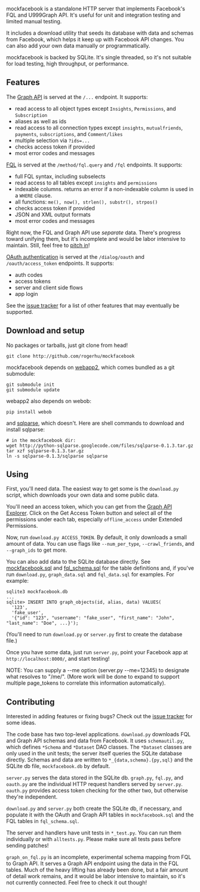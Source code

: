 mockfacebook is a standalone HTTP server that implements Facebook's FQL and U999Graph API. It's useful for unit and integration testing and limited manual testing.

It includes a download utility that seeds its database with data and schemas from Facebook, which helps it keep up with Facebook API changes. You can also add your own data manually or programmatically.

mockfacebook is backed by SQLite. It's single threaded, so it's not suitable for load testing, high throughput, or performance.

## Features

The [Graph API](http://developers.facebook.com/docs/reference/api/) is served
at the `/...` endpoint. It supports:
* read access to all object types except `Insights`, `Permissions`, and `Subscription`
* aliases as well as ids
* read access to all connection types except `insights`, `mutualfriends`, `payments`, `subscriptions`, and `Comment/likes`
* multiple selection via `?ids=...`
* checks access token if provided
* most error codes and messages

[FQL](http://developers.facebook.com/docs/reference/fql/) is served at the
`/method/fql.query` and `/fql` endpoints. It supports:
* full FQL syntax, including subselects
* read access to all tables except `insights` and `permissions`
* indexable columns. returns an error if a non-indexable column is used in a `WHERE` clause.
* all functions: `me(), now(), strlen(), substr(), strpos()`
* checks access token if provided
* JSON and XML output formats
* most error codes and messages

Right now, the FQL and Graph API use _separate_ data. There's progress toward unifying them, but it's incomplete and would be labor intensive to maintain. Still, feel free to [pitch in](#Contributing)!

[OAuth authentication](http://developers.facebook.com/docs/authentication/) is served at the `/dialog/oauth` and `/oauth/access_token` endpoints. It supports:
* auth codes
* access tokens
* server and client side flows
* app login

See the [issue tracker](https://github.com/rogerhu/mockfacebook/issues) for a list of other features that may eventually be supported.


## Download and setup

No packages or tarballs, just git clone from head!

```
git clone http://github.com/rogerhu/mockfacebook
```

mockfacebook depends on [webapp2](http://webapp-improved.appspot.com/), which comes bundled as a git submodule:

```
git submodule init
git submodule update
```

webapp2 also depends on webob:

```
pip install webob
```

and [sqlparse](http://code.google.com/p/python-sqlparse/), which doesn't. Here are shell commands to download and install sqlparse:

```
# in the mockfacebook dir:
wget http://python-sqlparse.googlecode.com/files/sqlparse-0.1.3.tar.gz
tar xzf sqlparse-0.1.3.tar.gz
ln -s sqlparse-0.1.3/sqlparse sqlparse
```


## Using

First, you'll need data. The easiest way to get some is the `download.py` script, which downloads your own data and some public data.

You'll need an access token, which you can get from the [Graph API Explorer](http://developers.facebook.com/tools/explorer). Click on the Get Access Token button and select all of the permissions under each tab, especially `offline_access` under Extended Permissions.

Now, run `download.py ACCESS_TOKEN`. By default, it only downloads a small amount of data. You can use flags like `--num_per_type`, `--crawl_friends`, and `--graph_ids` to get more.

You can also add data to the SQLite database directly. See [mockfacebook.sql](https://github.com/rogerhu/mockfacebook/blob/master/mockfacebook.sql) and [fql_schema.sql](https://github.com/rogerhu/mockfacebook/blob/master/fql_schema.sql) for the table definitions and, if you've run `download.py`, `graph_data.sql` and `fql_data.sql` for examples. For example:

```
sqlite3 mockfacebook.db
...
sqlite> INSERT INTO graph_objects(id, alias, data) VALUES(
  '123',
  'fake_user',
  '{"id": "123", "username": "fake_user", "first_name": "John", "last_name": "Doe", ...}');
```

(You'll need to run `download.py` or `server.py` first to create the database file.)

Once you have some data, just run `server.py`, point your Facebook app at `http://localhost:8000/`, and start testing!

NOTE: You can supply a --me option (server.py --me=12345) to designate what resolves to "/me/". (More work will be done to expand to support multiple page_tokens to correlate this information automatically).

## Contributing

Interested in adding features or fixing bugs? Check out the [issue tracker](https://github.com/rogerhu/mockfacebook/issues) for some ideas.

The code base has two top-level applications. `download.py` downloads FQL and Graph API schemas and data from Facebook. It uses `schemautil.py`, which defines `*Schema` and `*Dataset` DAO classes. The `*Dataset` classes are only used in the unit tests; the server itself queries the SQLite database directly. Schemas and data are written to `*_{data,schema}.{py,sql}` and the SQLite db file, `mockfacebook.db` by default.

`server.py` serves the data stored in the SQLite db. `graph.py`, `fql.py`, and `oauth.py` are the individual HTTP request handlers served by `server.py`. `oauth.py` provides access token checking for the other two, but otherwise they're independent.

`download.py` and `server.py` both create the SQLite db, if necessary, and populate it with the OAuth and Graph API tables in `mockfacebook.sql` and the FQL tables in `fql_schema.sql`.

The server and handlers have unit tests in `*_test.py`. You can run them individually or with `alltests.py`. Please make sure all tests pass before sending patches!

`graph_on_fql.py` is an incomplete, experimental schema mapping from FQL to Graph API. It serves a Graph API endpoint using the data in the FQL tables. Much of the heavy lifting has already been done, but a fair amount of detail work remains, and it would be labor intensive to maintain, so it's not currently connected. Feel free to check it out though!
